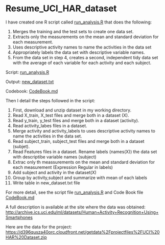 # Resume_UCI_HAR_dataset

I have created one R script called [run_analysis.R][run_analysis.R] that does the following:
  1. Merges the training and the test sets to create one data set.
  2. Extracts only the measurements on the mean and standard deviation for each measurement.
  3. Uses descriptive activity names to name the activities in the data set
  4. Appropriately labels the data set with descriptive variable names.
  5. From the data set in step 4, creates a second, independent tidy data set with the average of each variable for each activity and each subject.

Script: [run_analysis.R][run_analysis.R]

Output: [new_dataset.txt][new_dataset.txt]

Codebook: [CodeBook.md][CodeBook.md]

Then I detail the steps followed in the script:

1. First, download and unzip dataset in my working directory.
2. Read X_train, X_test files and merge both in a dataset (X).
3. Read y_train, y_test files and merge both in a dataset (activity).
4. Read activity_labes files in a dataset.
5. Merge activity and activity_labels to uses descriptive activity names to name the activities in the data set.
6. Read subject_train, subject_test files and merge both in a dataset (subjet).
7. Read Features files in a dataset. Rename labels (names(X)) the data set with descriptibe variable names (subject)
8. Extrac only th meassurements on the mean and standard deviation for each measurement (Expression Regular in labels)
9. Add subject and activity in the dataset(X)
10. Group by activity,subject and summarize with mean of each labels
11. Write table in new_dataset.txt file

For more detail, see the script file [run_analysis.R][run_analysis.R] and Code Book file [CodeBook.md][CodeBook.md]

A full description is available at the site where the data was obtained:
http://archive.ics.uci.edu/ml/datasets/Human+Activity+Recognition+Using+Smartphones

Here are the data for the project:
https://d396qusza40orc.cloudfront.net/getdata%2Fprojectfiles%2FUCI%20HAR%20Dataset.zip

[run_analysis.R]: run_analysis.R
[new_dataset.txt]: new_dataset.txt
[CodeBook.md]: CodeBook.md
